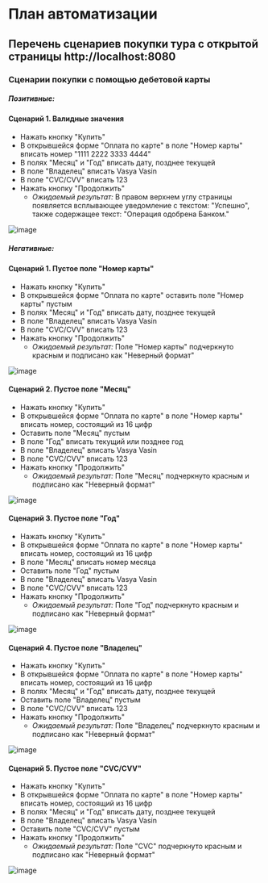 # План автоматизации

## Перечень сценариев покупки тура с открытой страницы http://localhost:8080

### Сценарии покупки с помощью дебетовой карты

##### Позитивные:
#### Сценарий 1. Валидные значения
 - Нажать кнопку "Купить"
 - В открывшейся форме "Оплата по карте" в поле "Номер карты" вписать номер "1111 2222 3333 4444"
 - В полях "Месяц" и "Год" вписать дату, позднее текущей
 - В поле "Владелец" вписать Vasya Vasin
 - В поле "CVC/CVV" вписать 123
 - Нажать кнопку "Продолжить"
   - *Ожидаемый результат:* В правом верхнем углу страницы появляется всплывающее уведомление с текстом: "Успешно", также содержащее текст: "Операция одобрена Банком."
   
 ![image](https://github.com/Krideinside/Kursovaya/assets/129511111/a5f340fc-5826-45a1-aff1-3bae706b16c6)
  
##### Негативные:
  
#### Сценарий 1. Пустое поле "Номер карты"
 - Нажать кнопку "Купить"
 - В открывшейся форме "Оплата по карте" оставить поле "Номер карты" пустым
 - В полях "Месяц" и "Год" вписать дату, позднее текущей
 - В поле "Владелец" вписать Vasya Vasin
 - В поле "CVC/CVV" вписать 123
 - Нажать кнопку "Продолжить"
   - *Ожидаемый результат:* Поле "Номер карты" подчеркнуто красным и подписано как "Неверный формат"
  
![image](https://github.com/Krideinside/Kursovaya/assets/129511111/bf2e518b-7f2c-4118-af5d-c3b16d4cfa49)
  
#### Сценарий 2. Пустое поле "Месяц"
 - Нажать кнопку "Купить"
 - В открывшейся форме "Оплата по карте" в поле "Номер карты" вписать номер, состоящий из 16 цифр
 - Оставить поле "Месяц" пустым
 - В поле "Год" вписать текущий или позднее год
 - В поле "Владелец" вписать Vasya Vasin
 - В поле "CVC/CVV" вписать 123
 - Нажать кнопку "Продолжить"
   - *Ожидаемый результат:* Поле "Месяц" подчеркнуто красным и подписано как "Неверный формат"

![image](https://github.com/Krideinside/Kursovaya/assets/129511111/a7704b11-7b71-4996-b063-d1169c12fe8c)

#### Сценарий 3. Пустое поле "Год"
 - Нажать кнопку "Купить"
 - В открывшейся форме "Оплата по карте" в поле "Номер карты" вписать номер, состоящий из 16 цифр
 - В поле "Месяц" вписать номер месяца
 - Оставить поле "Год" пустым
 - В поле "Владелец" вписать Vasya Vasin
 - В поле "CVC/CVV" вписать 123
 - Нажать кнопку "Продолжить"
   - *Ожидаемый результат:* Поле "Год" подчеркнуто красным и подписано как "Неверный формат"
  
![image](https://github.com/Krideinside/Kursovaya/assets/129511111/b898f95d-5b01-471a-a37f-1e6cdd733a9d)

#### Сценарий 4. Пустое поле "Владелец"
 - Нажать кнопку "Купить"
 - В открывшейся форме "Оплата по карте" в поле "Номер карты" вписать номер, состоящий из 16 цифр
 - В полях "Месяц" и "Год" вписать дату, позднее текущей
 - Оставить поле "Владелец" пустым
 - В поле "CVC/CVV" вписать 123
 - Нажать кнопку "Продолжить"
   - *Ожидаемый результат:* Поле "Владелец" подчеркнуто красным и подписано как "Неверный формат"

![image](https://github.com/Krideinside/Kursovaya/assets/129511111/b6d882ec-540e-4bc1-ab32-832a25f71824)

#### Сценарий 5. Пустое поле "CVC/CVV"
 - Нажать кнопку "Купить"
 - В открывшейся форме "Оплата по карте" в поле "Номер карты" вписать номер, состоящий из 16 цифр
 - В полях "Месяц" и "Год" вписать дату, позднее текущей
 - В поле "Владелец" вписать Vasya Vasin
 - Оставить поле "CVC/CVV" пустым
 - Нажать кнопку "Продолжить"
   - *Ожидаемый результат:* Поле "CVC" подчеркнуто красным и подписано как "Неверный формат"
  
![image](https://github.com/Krideinside/Kursovaya/assets/129511111/16a16efe-036f-4b73-84a0-70e20eb19c66)



  
